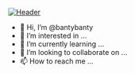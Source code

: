 [![Header](https://raw.githubusercontent.com/MartinHeinz/bantybanty/bantybanty/readme_header.png "Header")](https://index.dhanbad.tk/profile_images/Alcatraz%20logo%20banner%20_1200_480.png)

- 👋 Hi, I’m @bantybanty
- 👀 I’m interested in ...
- 🌱 I’m currently learning ...
- 💞️ I’m looking to collaborate on ...
- 📫 How to reach me ...

<!---
bantybanty/bantybanty is a ✨ special ✨ repository because its `README.md` (this file) appears on your GitHub profile.
You can click the Preview link to take a look at your changes.
--->
